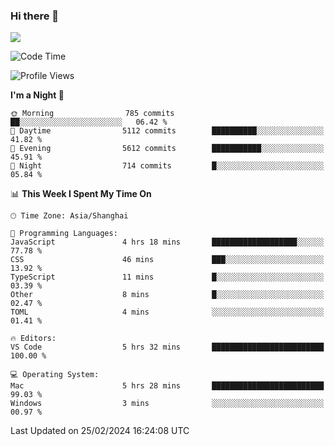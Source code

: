 ### Hi there 👋

<!--
**JJAYCHEN1e/jjaychen1e** is a ✨ _special_ ✨ repository because its `README.md` (this file) appears on your GitHub profile.

Here are some ideas to get you started:

- 🔭 I’m currently working on ...
- 🌱 I’m currently learning ...
- 👯 I’m looking to collaborate on ...
- 🤔 I’m looking for help with ...
- 💬 Ask me about ...
- 📫 How to reach me: ...
- 😄 Pronouns: ...
- ⚡ Fun fact: ...
-->

[![](https://github-readme-stats.vercel.app/api?username=jjaychen1e&show_icons=true)](https://github.com/jjaychen1e/github-readme-stats?count_private=true)

<!--START_SECTION:waka-->
![Code Time](http://img.shields.io/badge/Code%20Time-1%2C023%20hrs%2027%20mins-blue)

![Profile Views](http://img.shields.io/badge/Profile%20Views-0-blue)

**I'm a Night 🦉** 

```text
🌞 Morning                785 commits         ██░░░░░░░░░░░░░░░░░░░░░░░   06.42 % 
🌆 Daytime                5112 commits        ██████████░░░░░░░░░░░░░░░   41.82 % 
🌃 Evening                5612 commits        ███████████░░░░░░░░░░░░░░   45.91 % 
🌙 Night                  714 commits         █░░░░░░░░░░░░░░░░░░░░░░░░   05.84 % 
```


📊 **This Week I Spent My Time On** 

```text
🕑︎ Time Zone: Asia/Shanghai

💬 Programming Languages: 
JavaScript               4 hrs 18 mins       ███████████████████░░░░░░   77.78 % 
CSS                      46 mins             ███░░░░░░░░░░░░░░░░░░░░░░   13.92 % 
TypeScript               11 mins             █░░░░░░░░░░░░░░░░░░░░░░░░   03.39 % 
Other                    8 mins              █░░░░░░░░░░░░░░░░░░░░░░░░   02.47 % 
TOML                     4 mins              ░░░░░░░░░░░░░░░░░░░░░░░░░   01.41 % 

🔥 Editors: 
VS Code                  5 hrs 32 mins       █████████████████████████   100.00 % 

💻 Operating System: 
Mac                      5 hrs 28 mins       █████████████████████████   99.03 % 
Windows                  3 mins              ░░░░░░░░░░░░░░░░░░░░░░░░░   00.97 % 
```


 Last Updated on 25/02/2024 16:24:08 UTC
<!--END_SECTION:waka-->
